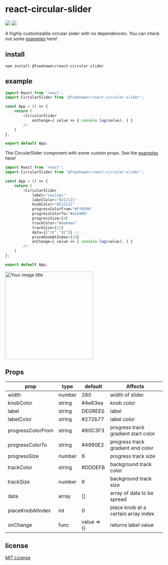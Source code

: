 # react-circular-slider

![](https://img.shields.io/badge/version-1.1.6-green.svg) ![](https://img.shields.io/badge/license-MIT-blue.svg)

A highly customizable circular slider with no dependencies. You can check out some [examples](https://fseehawer.github.io/react-circular-slider/) here!

## install

```
npm install @fseehawer/react-circular-slider
```

## example

```javascript
import React from 'react';
import CircularSlider from '@fseehawer/react-circular-slider';

const App = () => {
    return (
        <CircularSlider
            onChange={ value => { console.log(value); } }
        />
    )
};

export default App;
```

The CircularSlider component with some custom props. See the [examples](https://fseehawer.github.io/react-circular-slider/) here!

```javascript
import React from 'react';
import CircularSlider from '@fseehawer/react-circular-slider';

const App = () => {
    return (
        <CircularSlider
            label="savings"
            labelColor="#212121"
            knobColor="#212121"
            progressColorFrom="#ff8500"
            progressColorTo="#a15400"
            progressSize={4}
            trackColor="#eeeeee"
            trackSize={12}
            data={["1€","2€"]} //...
            placeKnobAtIndex={10}
            onChange={ value => { console.log(value); } }
        />
    )
};

export default App;
```

<img src="https://github.com/fseehawer/react-circular-slider/tree/master/public/slider.png" alt="Your image title" width="280" height="280"/>

## Props

prop             | type   | default       | Affects
-----------------|--------|---------------|--------
width            | number | 280           | width of slider
knobColor        | string | #4e63ea       | knob color
label            | string | DEGREES       | label
labelColor       | string | #272b77       | label color
progressColorFrom| string | #80C3F3       | progress track gradient start color
progressColorTo  | string | #4990E2       | progress track gradient end color
progressSize     | number | 6             | progress track size
trackColor       | string | #DDDEFB       | background track color
trackSize        | number | 6             | background track size
data             | array  | []            | array of data to be spread
placeKnobAtIndex | int    | 0             | place knob at a certain array index
onChange         | func   | value => {}   | returns label value


## license

[MIT License](https://opensource.org/licenses/MIT)
